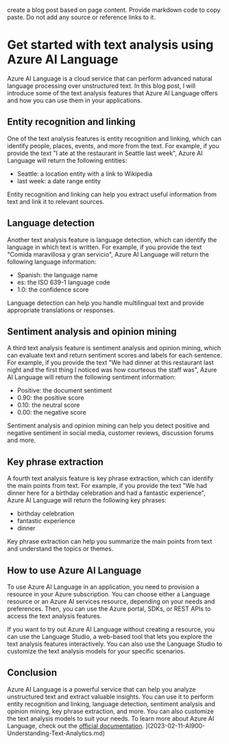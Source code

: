 create a blog post based on page content. Provide markdown code to copy paste.  Do not add any source or reference links to it.

# Get started with text analysis using Azure AI Language

Azure AI Language is a cloud service that can perform advanced natural language processing over unstructured text. In this blog post, I will introduce some of the text analysis features that Azure AI Language offers and how you can use them in your applications.

## Entity recognition and linking

One of the text analysis features is entity recognition and linking, which can identify people, places, events, and more from the text. For example, if you provide the text "I ate at the restaurant in Seattle last week", Azure AI Language will return the following entities:

- Seattle: a location entity with a link to Wikipedia
- last week: a date range entity

Entity recognition and linking can help you extract useful information from text and link it to relevant sources.

## Language detection

Another text analysis feature is language detection, which can identify the language in which text is written. For example, if you provide the text "Comida maravillosa y gran servicio", Azure AI Language will return the following language information:

- Spanish: the language name
- es: the ISO 639-1 language code
- 1.0: the confidence score

Language detection can help you handle multilingual text and provide appropriate translations or responses.

## Sentiment analysis and opinion mining

A third text analysis feature is sentiment analysis and opinion mining, which can evaluate text and return sentiment scores and labels for each sentence. For example, if you provide the text "We had dinner at this restaurant last night and the first thing I noticed was how courteous the staff was", Azure AI Language will return the following sentiment information:

- Positive: the document sentiment
- 0.90: the positive score
- 0.10: the neutral score
- 0.00: the negative score

Sentiment analysis and opinion mining can help you detect positive and negative sentiment in social media, customer reviews, discussion forums and more.

## Key phrase extraction

A fourth text analysis feature is key phrase extraction, which can identify the main points from text. For example, if you provide the text "We had dinner here for a birthday celebration and had a fantastic experience", Azure AI Language will return the following key phrases:

- birthday celebration
- fantastic experience
- dinner

Key phrase extraction can help you summarize the main points from text and understand the topics or themes.

## How to use Azure AI Language

To use Azure AI Language in an application, you need to provision a resource in your Azure subscription. You can choose either a Language resource or an Azure AI services resource, depending on your needs and preferences. Then, you can use the Azure portal, SDKs, or REST APIs to access the text analysis features.

If you want to try out Azure AI Language without creating a resource, you can use the Language Studio, a web-based tool that lets you explore the text analysis features interactively. You can also use the Language Studio to customize the text analysis models for your specific scenarios.

## Conclusion

Azure AI Language is a powerful service that can help you analyze unstructured text and extract valuable insights. You can use it to perform entity recognition and linking, language detection, sentiment analysis and opinion mining, key phrase extraction, and more. You can also customize the text analysis models to suit your needs. To learn more about Azure AI Language, check out the [official documentation](https://docs.microsoft.com/en-us/azure/cognitive-services/language-service/).
](2023-02-11-AI900-Understanding-Text-Analytics.md)
